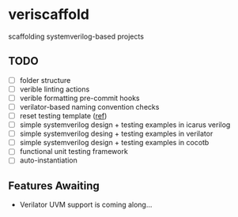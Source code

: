 # veriscaffold
scaffolding systemverilog-based projects

## TODO
- [ ] folder structure
- [ ] verible linting actions
- [ ] verible formatting pre-commit hooks
- [ ] verilator-based naming convention checks
- [ ] reset testing template ([ref](http://www.sunburst-design.com/papers/HunterSNUGSV_UVM_Resets_paper.pdf))
- [ ] simple systemverilog design + testing examples in icarus verilog
- [ ] simple systemverilog desing + testing examples in verilator
- [ ] simple systemverilog design + testing examples in cocotb
- [ ] functional unit testing framework
- [ ] auto-instantiation

## Features Awaiting
- Verilator UVM support is coming along...
